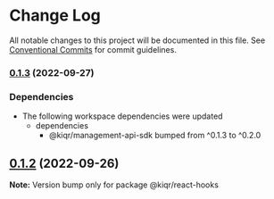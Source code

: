 # Change Log

All notable changes to this project will be documented in this file.
See [Conventional Commits](https://conventionalcommits.org) for commit guidelines.

### [0.1.3](https://www.github.com/kiqr/node-workspace/compare/react-hooks-v0.1.2...react-hooks-v0.1.3) (2022-09-27)


### Dependencies

* The following workspace dependencies were updated
  * dependencies
    * @kiqr/management-api-sdk bumped from ^0.1.3 to ^0.2.0

## [0.1.2](https://github.com/kiqr/node-workspace/compare/@kiqr/react-hooks@0.1.1...@kiqr/react-hooks@0.1.2) (2022-09-26)

**Note:** Version bump only for package @kiqr/react-hooks
